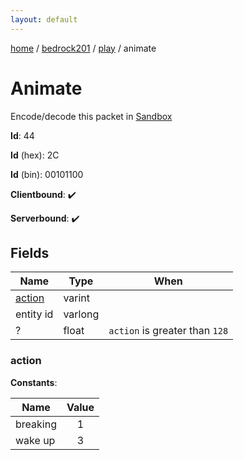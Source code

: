 ```yaml
---
layout: default
---
```


[home](/)  /  [bedrock201](/protocol/bedrock201)  /  [play](/protocol/bedrock201/play)  /  animate

# Animate

Encode/decode this packet in [Sandbox](../../../sandbox/bedrock201#Play.Animate)

**Id**: 44

**Id** (hex): 2C

**Id** (bin): 00101100

**Clientbound**: ✔️

**Serverbound**: ✔️

## Fields

Name | Type | When
---|---|:---:
[action](#action) | varint | 
entity id | varlong | 
? | float | <code>action</code> is greater than <code>128</code>

### action

**Constants**:

Name | Value
---|:---:
breaking | 1
wake up | 3
